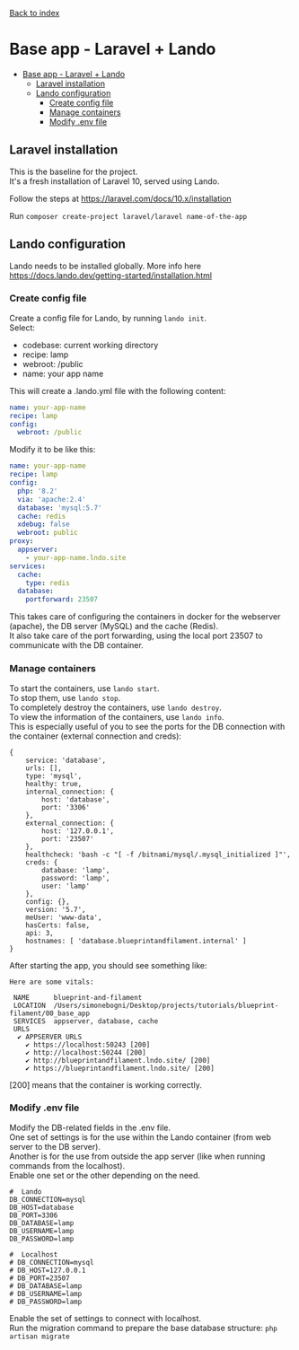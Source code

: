 [Back to index](../README.md)

# Base app - Laravel + Lando

<!-- TOC -->
* [Base app - Laravel + Lando](#base-app---laravel--lando)
  * [Laravel installation](#laravel-installation)
  * [Lando configuration](#lando-configuration)
    * [Create config file](#create-config-file)
    * [Manage containers](#manage-containers)
    * [Modify .env file](#modify-env-file)
<!-- TOC -->

## Laravel installation

This is the baseline for the project.\
It's a fresh installation of Laravel 10, served using Lando.

Follow the steps at https://laravel.com/docs/10.x/installation

Run `composer create-project laravel/laravel name-of-the-app`

## Lando configuration

Lando needs to be installed globally.
More info here https://docs.lando.dev/getting-started/installation.html

### Create config file
Create a config file for Lando, by running `lando init`.\
Select:

- codebase: current working directory
- recipe: lamp
- webroot: /public
- name: your app name

This will create a .lando.yml file with the following content:

```yaml
name: your-app-name
recipe: lamp
config:
  webroot: /public
```

Modify it to be like this:

```yaml
name: your-app-name
recipe: lamp
config:
  php: '8.2'
  via: 'apache:2.4'
  database: 'mysql:5.7'
  cache: redis
  xdebug: false
  webroot: public
proxy:
  appserver:
    - your-app-name.lndo.site
services:
  cache:
    type: redis
  database:
    portforward: 23507
```

This takes care of configuring the containers in docker for the webserver (apache), the DB server (MySQL) and the cache (Redis).\
It also take care of the port forwarding, using the local port 23507 to communicate with the DB container.

### Manage containers

To start the containers, use `lando start`.\
To stop them, use `lando stop`.\
To completely destroy the containers, use `lando destroy`.\
To view the information of the containers, use `lando info`.\
This is especially useful of you to see the ports for the DB connection with the container (external connection and creds):

```
{ 
    service: 'database',
    urls: [],
    type: 'mysql',
    healthy: true,
    internal_connection: { 
        host: 'database', 
        port: '3306'
    },
    external_connection: { 
        host: '127.0.0.1', 
        port: '23507'
    },
    healthcheck: 'bash -c "[ -f /bitnami/mysql/.mysql_initialized ]"',
    creds: { 
        database: 'lamp', 
        password: 'lamp', 
        user: 'lamp'
    },
    config: {},
    version: '5.7',
    meUser: 'www-data',
    hasCerts: false,
    api: 3,
    hostnames: [ 'database.blueprintandfilament.internal' ]
}
```

After starting the app, you should see something like:

```text
Here are some vitals:

 NAME      blueprint-and-filament                                                       
 LOCATION  /Users/simonebogni/Desktop/projects/tutorials/blueprint-filament/00_base_app 
 SERVICES  appserver, database, cache                                                   
 URLS                                                                                   
  ✔ APPSERVER URLS
    ✔ https://localhost:50243 [200]
    ✔ http://localhost:50244 [200]
    ✔ http://blueprintandfilament.lndo.site/ [200]
    ✔ https://blueprintandfilament.lndo.site/ [200]
```
[200] means that the container is working correctly.

### Modify .env file

Modify the DB-related fields in the .env file.\
One set of settings is for the use within the Lando container (from web server to the DB server).\
Another is for the use from outside the app server (like when running commands from the localhost).\
Enable one set or the other depending on the need.

```
#  Lando
DB_CONNECTION=mysql
DB_HOST=database
DB_PORT=3306
DB_DATABASE=lamp
DB_USERNAME=lamp
DB_PASSWORD=lamp

#  Localhost
# DB_CONNECTION=mysql
# DB_HOST=127.0.0.1
# DB_PORT=23507
# DB_DATABASE=lamp
# DB_USERNAME=lamp
# DB_PASSWORD=lamp
```

Enable the set of settings to connect with localhost.\
Run the migration command to prepare the base database structure: `php artisan migrate`
